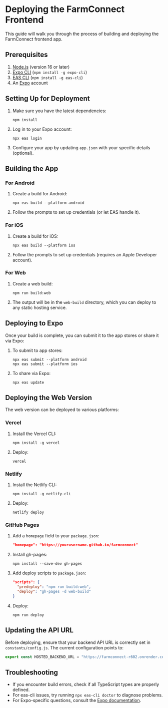 # Deploying the FarmConnect Frontend

This guide will walk you through the process of building and deploying the FarmConnect frontend app.

## Prerequisites

1. [Node.js](https://nodejs.org/) (version 16 or later)
2. [Expo CLI](https://docs.expo.dev/get-started/installation/) (`npm install -g expo-cli`)
3. [EAS CLI](https://docs.expo.dev/build/setup/) (`npm install -g eas-cli`)
4. An [Expo](https://expo.dev/) account

## Setting Up for Deployment

1. Make sure you have the latest dependencies:

   ```
   npm install
   ```

2. Log in to your Expo account:

   ```
   npx eas login
   ```

3. Configure your app by updating `app.json` with your specific details (optional).

## Building the App

### For Android

1. Create a build for Android:

   ```
   npx eas build --platform android
   ```

2. Follow the prompts to set up credentials (or let EAS handle it).

### For iOS

1. Create a build for iOS:

   ```
   npx eas build --platform ios
   ```

2. Follow the prompts to set up credentials (requires an Apple Developer account).

### For Web

1. Create a web build:

   ```
   npm run build:web
   ```

2. The output will be in the `web-build` directory, which you can deploy to any static hosting service.

## Deploying to Expo

Once your build is complete, you can submit it to the app stores or share it via Expo:

1. To submit to app stores:

   ```
   npx eas submit --platform android
   npx eas submit --platform ios
   ```

2. To share via Expo:
   ```
   npx eas update
   ```

## Deploying the Web Version

The web version can be deployed to various platforms:

### Vercel

1. Install the Vercel CLI:

   ```
   npm install -g vercel
   ```

2. Deploy:
   ```
   vercel
   ```

### Netlify

1. Install the Netlify CLI:

   ```
   npm install -g netlify-cli
   ```

2. Deploy:
   ```
   netlify deploy
   ```

### GitHub Pages

1. Add a `homepage` field to your `package.json`:

   ```json
   "homepage": "https://yourusername.github.io/farmconnect"
   ```

2. Install gh-pages:

   ```
   npm install --save-dev gh-pages
   ```

3. Add deploy scripts to `package.json`:

   ```json
   "scripts": {
     "predeploy": "npm run build:web",
     "deploy": "gh-pages -d web-build"
   }
   ```

4. Deploy:
   ```
   npm run deploy
   ```

## Updating the API URL

Before deploying, ensure that your backend API URL is correctly set in `constants/config.js`. The current configuration points to:

```javascript
export const HOSTED_BACKEND_URL = "https://farmconnect-r602.onrender.com";
```

## Troubleshooting

- If you encounter build errors, check if all TypeScript types are properly defined.
- For eas-cli issues, try running `npx eas-cli doctor` to diagnose problems.
- For Expo-specific questions, consult the [Expo documentation](https://docs.expo.dev/).
